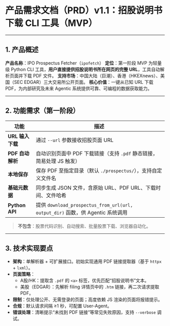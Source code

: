 # 产品需求文档（PRD）v1.1：招股说明书下载 CLI 工具（MVP）

---

## 1. 产品概述

**产品名称**：IPO Prospectus Fetcher（`ipofetch`）
**定位**：第一阶段 MVP 为轻量级 Python CLI 工具，**用户直接提供招股说明书所在网页的完整 URL**，工具自动解析页面并下载 PDF 文件。
**支持市场**：中国大陆（巨潮）、香港（HKEXnews）、美国（SEC EDGAR）三大交易所公开页面。
**核心价值**：一键从已知 URL 下载 PDF，为内部研究及未来 Agentic 系统提供可靠、可编程的数据获取能力。

---

## 2. 功能需求（第一阶段）

| 功能 | 描述 |
|------|------|
| **URL 输入下载** | 通过 `--url` 参数接收招股页面 URL |
| **PDF 自动解析** | 自动识别页面中 PDF 下载链接（支持 `.pdf` 静态链接，简易处理 JS 触发） |
| **本地保存** | 保存 PDF 至指定目录（默认 `./prospectus/`），支持自定义文件名 |
| **基础元数据** | 同步生成 JSON 文件，含原始 URL、PDF URL、下载时间、文件哈希 |
| **Python API** | 提供 `download_prospectus_from_url(url, output_dir)` 函数，供 Agentic 系统调用 |

> **不包含**：股票代码识别、自动搜索、批量股票下载、浏览器自动化。

---

## 3. 技术实现要点

- **架构**：单解析器 + 可扩展接口。初始实现通用 PDF 链接提取器（基于 `httpx` + `lxml`）。
- **页面策略**：
  - A股/HK：提取含 `.pdf` 的 `<a>` 标签，优先匹配“招股说明书”文本。
  - 美股（EDGAR）：先解析 filing 详情页中的 `.htm` 链接，再二次请求提取 PDF。
- **限制**：仅处理公开、无需登录的页面；高度依赖 JS 渲染的页面将报错提示。
- **合规**：默认请求间隔 ≥1 秒，可配置 User-Agent。
- **错误处理**：清晰提示“未找到 PDF 链接”等常见失败原因，支持 `--verbose` 调试。